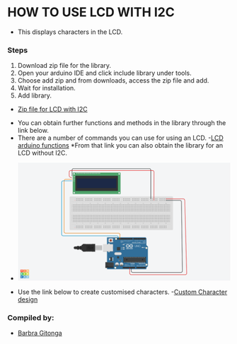 # HOW TO USE LCD WITH I2C 
- This displays characters in the LCD.

### Steps
1. Download zip file for the library.
2. Open your arduino IDE and click include library under tools.
3. Choose add zip and from downloads, access the zip file and add.
4. Wait for installation.
5. Add library.

- [Zip file for LCD with I2C](https://www.arduino.cc/reference/en/libraries/liquidcrystal-i2c/)

* You can obtain further functions and methods in the library through the link below.
* There are a number of commands you can use for using an LCD.
-[LCD arduino functions](https://www.arduino.cc/reference/en/libraries/liquidcrystal/)
*From that link you can also obtain the library for an LCD without I2C.

- ![alt Connection](lcd%20with%2012C.png)


* Use the link below to create customised characters.
-[Custom Character design](https://maxpromer.github.io/LCD-Character-Creator/)

### Compiled by:
- [Barbra Gitonga](https://github.com/BarbraGitonga)

